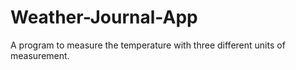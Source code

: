 # Weather-Journal-App
 A program to measure the temperature with three different units of measurement.
